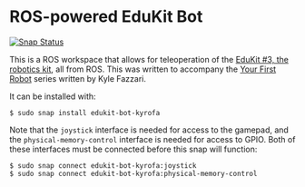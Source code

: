 # ROS-powered EduKit Bot

[![Snap Status](https://build.snapcraft.io/badge/kyrofa/edukit_bot.svg)](https://build.snapcraft.io/user/kyrofa/edukit_bot)

This is a ROS workspace that allows for teleoperation of the
[EduKit #3, the robotics kit][1], all from ROS. This was written to accompany
the [Your First Robot][2] series written by Kyle Fazzari.

It can be installed with:

    $ sudo snap install edukit-bot-kyrofa

Note that the `joystick` interface is needed for access to the gamepad, and the
`physical-memory-control` interface is needed for access to GPIO. Both of these
interfaces must be connected before this snap will function:

    $ sudo snap connect edukit-bot-kyrofa:joystick
    $ sudo snap connect edukit-bot-kyrofa:physical-memory-control

[1]: http://camjam.me/?page_id=1035
[2]: https://kyrofa.com/posts/your-first-robot-a-beginner-s-guide-to-ros-and-ubuntu-core-1-5
